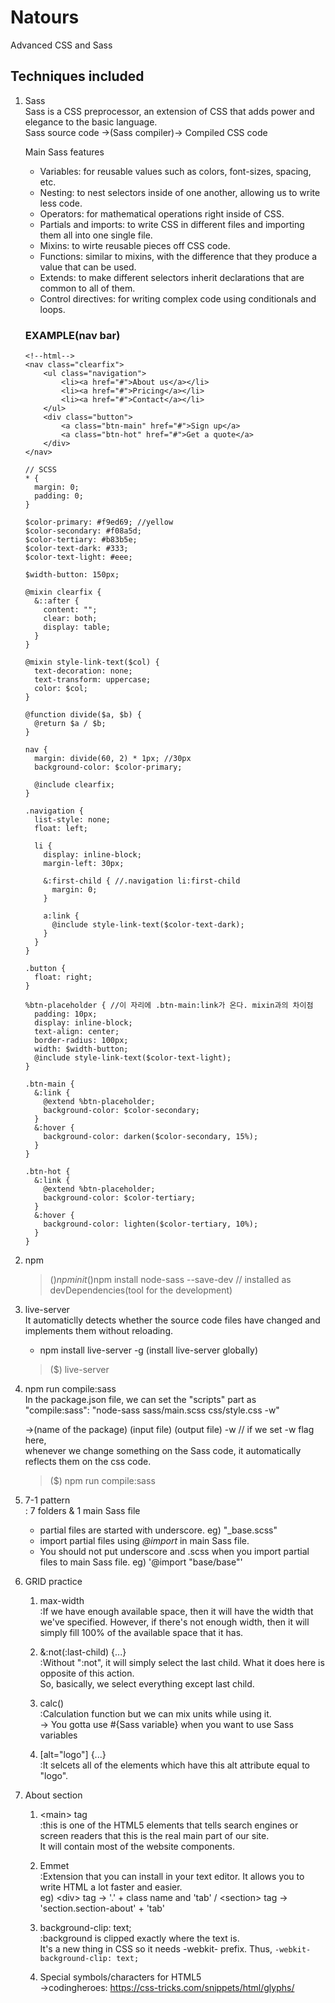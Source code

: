 # Natours
Advanced CSS and Sass

## Techniques included
 
1. Sass  
    Sass is a CSS preprocessor, an extension of CSS that adds power and elegance to the basic language.  
    Sass source code ->(Sass compiler)-> Compiled CSS code
    
    Main Sass features
    * Variables: for reusable values such as colors, font-sizes, spacing, etc.
    * Nesting: to nest selectors inside of one another, allowing us to write less code.
    * Operators: for mathematical operations right inside of CSS.
    * Partials and imports: to write CSS in different files and importing them all into one single file.
    * Mixins: to wirte reusable pieces off CSS code.
    * Functions: similar to mixins, with the difference that they produce a value that can be used.
    * Extends: to make different selectors inherit declarations that are common to all of them.
    * Control directives: for writing complex code using conditionals and loops.
    
    ### EXAMPLE(nav bar)
    ```shell
    <!--html-->
    <nav class="clearfix">
        <ul class="navigation">
            <li><a href="#">About us</a></li>
            <li><a href="#">Pricing</a></li>
            <li><a href="#">Contact</a></li>
        </ul>
        <div class="button">
            <a class="btn-main" href="#">Sign up</a>
            <a class="btn-hot" href="#">Get a quote</a>
        </div>
    </nav>
    ```
    
    
    ```shell
    // SCSS
    * {
      margin: 0;
      padding: 0;
    }

    $color-primary: #f9ed69; //yellow
    $color-secondary: #f08a5d;
    $color-tertiary: #b83b5e;
    $color-text-dark: #333;
    $color-text-light: #eee;

    $width-button: 150px;

    @mixin clearfix {
      &::after {
        content: "";
        clear: both;
        display: table;
      }  
    }

    @mixin style-link-text($col) {
      text-decoration: none;
      text-transform: uppercase;  
      color: $col;
    }

    @function divide($a, $b) {
      @return $a / $b;
    }

    nav {
      margin: divide(60, 2) * 1px; //30px
      background-color: $color-primary;

      @include clearfix;
    }

    .navigation {
      list-style: none;
      float: left;

      li {
        display: inline-block;
        margin-left: 30px;

        &:first-child { //.navigation li:first-child
          margin: 0;
        }

        a:link {
          @include style-link-text($color-text-dark);
        }
      }
    }

    .button {
      float: right;
    }

    %btn-placeholder { //이 자리에 .btn-main:link가 온다. mixin과의 차이점
      padding: 10px;
      display: inline-block;
      text-align: center;
      border-radius: 100px;
      width: $width-button;
      @include style-link-text($color-text-light);
    }

    .btn-main {
      &:link {
        @extend %btn-placeholder;
        background-color: $color-secondary;
      }
      &:hover {
        background-color: darken($color-secondary, 15%);
      }
    }

    .btn-hot {
      &:link {
        @extend %btn-placeholder;
        background-color: $color-tertiary;
      }
      &:hover {
        background-color: lighten($color-tertiary, 10%);
      }
    }
    ```
2. npm  
    >($)npm init  
    >($)npm install node-sass --save-dev    // installed as devDependencies(tool for the development)  
    
3. live-server  
    It automaticlly detects whether the source code files have changed and implements them without reloading.
    * npm install live-server -g (install live-server globally)
    >($) live-server  
  
4. npm run compile:sass  
    In the package.json file, we can set the "scripts" part as   
    "compile:sass": "node-sass sass/main.scss css/style.css -w"  
    
    ->(name of the package) (input file) (output file) -w // if we set -w flag here,  
    whenever we change something on the Sass code, it automatically reflects them on the css code.  
    >($) npm run compile:sass    
  
5. 7-1 pattern  
: 7 folders & 1 main Sass file
    * partial files are started with underscore. eg) "\_base.scss"
    * import partial files using _@import_ in main Sass file.
    * You should not put underscore and .scss when you import partial files to main Sass file. eg) '@import "base/base"' 
    
6. GRID practice  
    1. max-width  
       :If we have enough available space, then it will have the width that we've specified. However, if there's not enough width,
       then it will simply fill 100% of the available space that it has.  
       
    2. &:not(:last-child) {...}   
       :Without ":not", it will simply select the last child. What it does here is opposite of this action.  
       So, basically, we select everything except last child.  
       
    3. calc()  
       :Calculation function but we can mix units while using it.  
       -> You gotta use #{Sass variable} when you want to use Sass variables  
       
    4. [alt="logo"] {...}  
       :It selcets all of the elements which have this alt attribute equal to "logo".  
       
7. About section  
    1. \<main\> tag   
        :this is one of the HTML5 elements that tells search engines or screen readers that this is the real main part of our site.  
        It will contain most of the website components.  
    
    2. Emmet  
        :Extension that you can install in your text editor. It allows you to write HTML a lot faster and easier.  
        eg) \<div\> tag -> '.' + class name and 'tab' / \<section\> tag -> 'section.section-about' + 'tab'  
        
    3. background-clip: text;  
        :background is clipped exactly where the text is.  
        It's a new thing in CSS so it needs -webkit- prefix. Thus, <code>-webkit-background-clip: text;</code>    
        
    4. Special symbols/characters for HTML5  
        ->codingheroes: https://css-tricks.com/snippets/html/glyphs/
